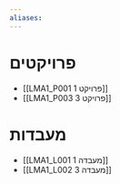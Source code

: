 ```yaml
---
aliases:
---
```

# פרויקטים
- [[LMA1_P001 פרויקט 1]]
- [[LMA1_P003 פרויקט 3]]

# מעבדות
- [[LMA1_L001 מעבדה 1]]
- [[LMA1_L002 מעבדה 3]]